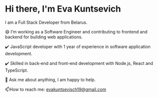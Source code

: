 # Hi there, I'm Eva Kuntsevich  

I am a Full Stack Developer  from Belarus.

😄 I’m working as a Software Engineer and contributing to frontend and backend for building web applications.

   ✔️ JavaScript developer with 1 year of experience in software application development.

   ✔️ Skilled in back-end and front-end development with Node.js, React and TypeScript.


💬 Ask me about anything, I am happy to help.

📫How to reach me: evakuntsevisch19@gmail.com
